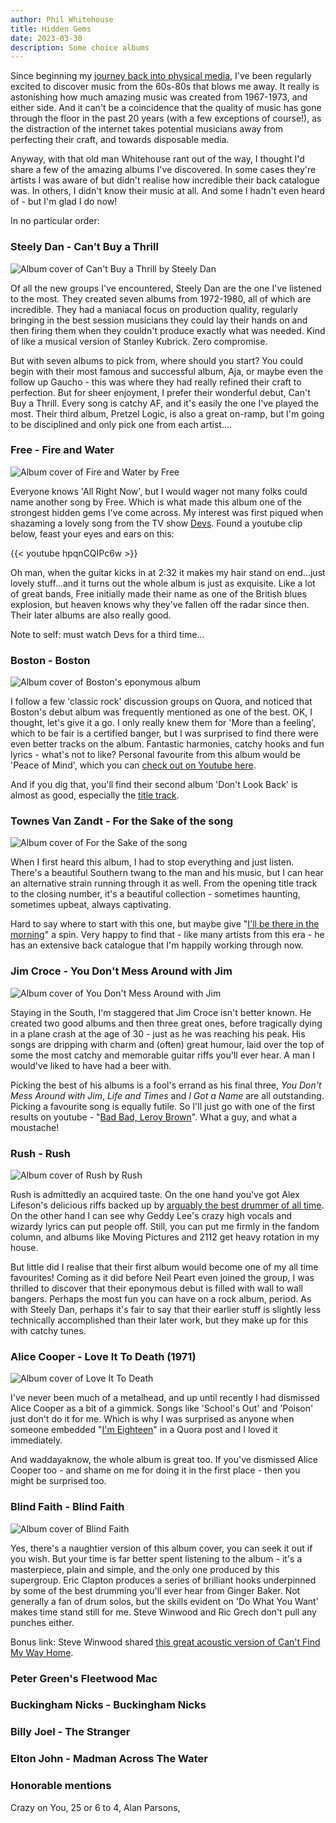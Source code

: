 ```yaml
---
author: Phil Whitehouse
title: Hidden Gems
date: 2023-03-30
description: Some choice albums
---
```


Since beginning my [journey back into physical media](/posts/compactdiscs), I've been regularly excited to discover music from the 60s-80s that blows me away. It really is astonishing how much amazing music was created from 1967-1973, and either side. And it can't be a coincidence that the quality of music has gone through the floor in the past 20 years (with a few exceptions of course!), as the distraction of the internet takes potential musicians away from perfecting their craft, and towards disposable media.

Anyway, with that old man Whitehouse rant out of the way, I thought I'd share a few of the amazing albums I've discovered. In some cases they're artists I was aware of but didn't realise how incredible their back catalogue was. In others, I didn't know their music at all. And some I hadn't even heard of - but I'm glad I do now!

In no particular order:

### Steely Dan - Can’t Buy a Thrill

![Album cover of Can't Buy a Thrill by Steely Dan](/img/Cant_buy_a_tcant_buy_a_thrill.jpg)

Of all the new groups I've encountered, Steely Dan are the one I've listened to the most. They created seven albums from 1972-1980, all of which are incredible. They had a maniacal focus on production quality, regularly bringing in the best session musicians they could lay their hands on and then firing them when they couldn't produce exactly what was needed. Kind of like a musical version of Stanley Kubrick. Zero compromise.

But with seven albums to pick from, where should you start? You could begin with their most famous and successful album, Aja, or maybe even the follow up Gaucho - this was where they had really refined their craft to perfection. But for sheer enjoyment, I prefer their wonderful debut, Can't Buy a Thrill. Every song is catchy AF, and it's easily the one I've played the most. Their third album, Pretzel Logic, is also a great on-ramp, but I'm going to be disciplined and only pick one from each artist....

### Free - Fire and Water

![Album cover of Fire and Water by Free](/img/Fireandwater_albumcover.jpg)

Everyone knows 'All Right Now', but I would wager not many folks could name another song by Free. Which is what made this album one of the strongest hidden gems I've come across. My interest was first piqued when shazaming a lovely song from the TV show [Devs](https://en.wikipedia.org/wiki/Devs). Found a youtube clip below, feast your eyes and ears on this:

{{< youtube hpqnCQIPc6w >}}

Oh man, when the guitar kicks in at 2:32 it makes my hair stand on end...just lovely stuff...and it turns out the whole album is just as exquisite. Like a lot of great bands, Free initially made their name as one of the British blues explosion, but heaven knows why they've fallen off the radar since then. Their later albums are also really good.

Note to self: must watch Devs for a third time...

### Boston - Boston

![Album cover of Boston's eponymous album](/img/BostonBoston.jpg)

I follow a few 'classic rock' discussion groups on Quora, and noticed that Boston's debut album was frequently mentioned as one of the best. OK, I thought, let's give it a go. I only really knew them for 'More than a feeling', which to be fair is a certified banger, but I was surprised to find there were even better tracks on the album. Fantastic harmonies, catchy hooks and fun lyrics - what's not to like? Personal favourite from this album would be 'Peace of Mind', which you can [check out on Youtube here](https://www.youtube.com/watch?v=edwk-8KJ1Js&ab_channel=BostonVEVO).

And if you dig that, you'll find their second album 'Don't Look Back' is almost as good, especially the [title track](https://youtu.be/XmU4Xyl00hY).

### Townes Van Zandt - For the Sake of the song

![Album cover of For the Sake of the song](/img/townes.jpg)

When I first heard this album, I had to stop everything and just listen. There's a beautiful Southern twang to the man and his music, but I can hear an alternative strain running through it as well. From the opening title track to the closing number, it's a beautiful collection - sometimes haunting, sometimes upbeat, always captivating.

Hard to say where to start with this one, but maybe give "[I'll be there in the morning](https://www.youtube.com/watch?v=SCVTjmygWuU&ab_channel=FatPossumRecords)" a spin. Very happy to find that - like many artists from this era - he has an extensive back catalogue that I'm happily working through now.

### Jim Croce - You Don't Mess Around with Jim

![Album cover of You Don't Mess Around with Jim ](/img/croce.jpg)

Staying in the South, I'm staggered that Jim Croce isn't better known. He created two good albums and then three great ones, before tragically dying in a plane crash at the age of 30 - just as he was reaching his peak. His songs are dripping with charm and (often) great humour, laid over the top of some the most catchy and memorable guitar riffs you'll ever hear. A man I would've liked to have had a beer with.

Picking the best of his albums is a fool's errand as his final three, *You Don't Mess Around with Jim*, *Life and Times* and *I Got a Name* are all outstanding. Picking a favourite song is equally futile. So I'll just go with one of the first results on youtube - "[Bad Bad, Leroy Brown](https://www.youtube.com/watch?v=yTrsS8SGwx4&ab_channel=JimCroce)". What a guy, and what a moustache!

### Rush - Rush

![Album cover of Rush by Rush](/img/rush.jpg)

Rush is admittedly an acquired taste. On the one hand you've got Alex Lifeson's delicious riffs backed up by [arguably the best drummer of all time](https://en.wikipedia.org/wiki/Neil_Peart#Awards_and_honours). On the other hand I can see why Geddy Lee's crazy high vocals and wizardy lyrics can put people off. Still, you can put me firmly in the fandom column, and albums like Moving Pictures and 2112 get heavy rotation in my house.

But little did I realise that their first album would become one of my all time favourites! Coming as it did before Neil Peart even joined the group, I was thrilled to discover that their eponymous debut is filled with wall to wall bangers. Perhaps the most fun you can have on a rock album, period. As with Steely Dan, perhaps it's fair to say that their earlier stuff is slightly less technically accomplished than their later work, but they make up for this with catchy tunes.

### Alice Cooper - Love It To Death (1971)

![Album cover of Love It To Death](/img/cooper.jpg)

I've never been much of a metalhead, and up until recently I had dismissed Alice Cooper as a bit of a gimmick. Songs like 'School's Out' and 'Poison' just don't do it for me. Which is why I was surprised as anyone when someone embedded "[I'm Eighteen](https://www.youtube.com/watch?v=AZ1MdRgU7Hw&ab_channel=AliceCooper-Topic)" in a Quora post and I loved it immediately.

And waddayaknow, the whole album is great too. If you've dismissed Alice Cooper too - and shame on me for doing it in the first place - then you might be surprised too.

### Blind Faith - Blind Faith

![Album cover of Blind Faith](/img/Blind-Faith-US.jpg)

Yes, there's a naughtier version of this album cover, you can seek it out if you wish. But your time is far better spent listening to the album - it's a masterpiece, plain and simple, and the only one produced by this supergroup. Eric Clapton produces a series of brilliant hooks underpinned by some of the best drumming you'll ever hear from Ginger Baker. Not generally a fan of drum solos, but the skills evident on 'Do What You Want' makes time stand still for me. Steve Winwood and Ric Grech don't pull any punches either.

Bonus link: Steve Winwood shared [this great acoustic version of Can't Find My Way Home](https://youtu.be/eoSn2Y-b6wI).

### Peter Green's Fleetwood Mac

### Buckingham Nicks - Buckingham Nicks

### Billy Joel - The Stranger


### Elton John - Madman Across The Water

### Honorable mentions
Crazy on You, 25 or 6 to 4, Alan Parsons,

